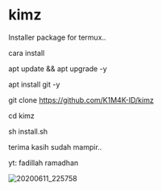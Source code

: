# kimz
Installer package for termux..

cara install

apt update && apt upgrade -y

apt install git -y

git clone https://github.com/K1M4K-ID/kimz

cd kimz

sh install.sh

terima kasih sudah mampir..

yt: fadillah ramadhan

![20200611_225758](https://user-images.githubusercontent.com/46388169/84411286-72a84d80-ac38-11ea-9ae1-187548c841ad.jpg)
